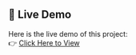## 🔗 Live Demo

Here is the live demo of this project:  
👉 [Click Here to View](https://tariqali97.github.io/RealEstate-website/realestate/index.html)

